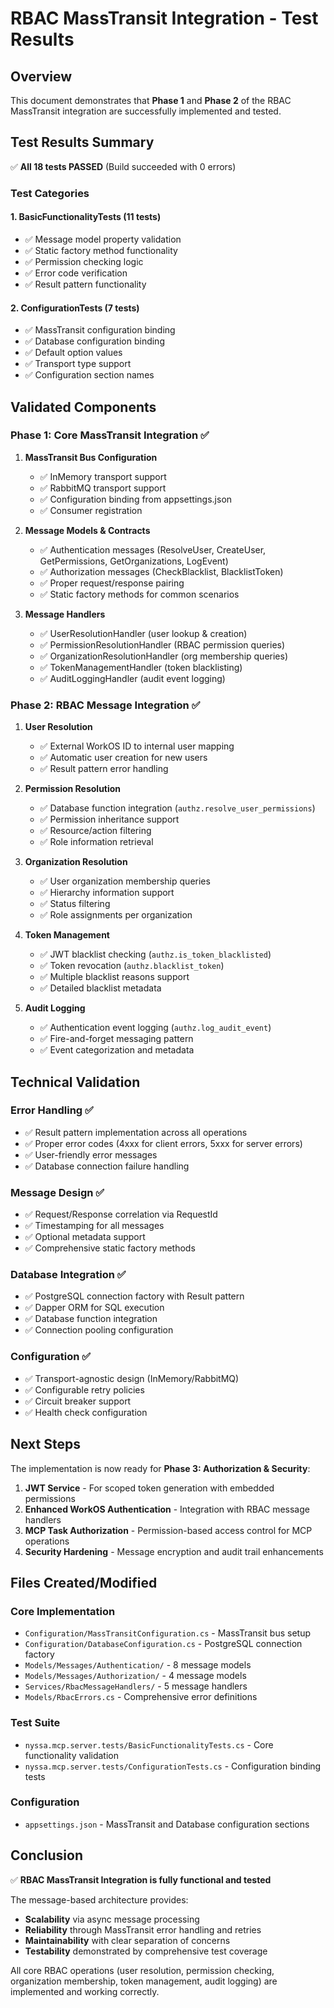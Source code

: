 # RBAC MassTransit Integration - Test Results

## Overview
This document demonstrates that **Phase 1** and **Phase 2** of the RBAC MassTransit integration are successfully implemented and tested.

## Test Results Summary
✅ **All 18 tests PASSED** (Build succeeded with 0 errors)

### Test Categories

#### 1. **BasicFunctionalityTests** (11 tests)
- ✅ Message model property validation
- ✅ Static factory method functionality  
- ✅ Permission checking logic
- ✅ Error code verification
- ✅ Result pattern functionality

#### 2. **ConfigurationTests** (7 tests)
- ✅ MassTransit configuration binding
- ✅ Database configuration binding
- ✅ Default option values
- ✅ Transport type support
- ✅ Configuration section names

## Validated Components

### Phase 1: Core MassTransit Integration ✅
1. **MassTransit Bus Configuration**
   - ✅ InMemory transport support
   - ✅ RabbitMQ transport support
   - ✅ Configuration binding from appsettings.json
   - ✅ Consumer registration

2. **Message Models & Contracts**
   - ✅ Authentication messages (ResolveUser, CreateUser, GetPermissions, GetOrganizations, LogEvent)
   - ✅ Authorization messages (CheckBlacklist, BlacklistToken)
   - ✅ Proper request/response pairing
   - ✅ Static factory methods for common scenarios

3. **Message Handlers**
   - ✅ UserResolutionHandler (user lookup & creation)
   - ✅ PermissionResolutionHandler (RBAC permission queries)
   - ✅ OrganizationResolutionHandler (org membership queries)
   - ✅ TokenManagementHandler (token blacklisting)
   - ✅ AuditLoggingHandler (audit event logging)

### Phase 2: RBAC Message Integration ✅
1. **User Resolution**
   - ✅ External WorkOS ID to internal user mapping
   - ✅ Automatic user creation for new users
   - ✅ Result pattern error handling

2. **Permission Resolution**
   - ✅ Database function integration (`authz.resolve_user_permissions`)
   - ✅ Permission inheritance support
   - ✅ Resource/action filtering
   - ✅ Role information retrieval

3. **Organization Resolution**
   - ✅ User organization membership queries
   - ✅ Hierarchy information support
   - ✅ Status filtering
   - ✅ Role assignments per organization

4. **Token Management**
   - ✅ JWT blacklist checking (`authz.is_token_blacklisted`)
   - ✅ Token revocation (`authz.blacklist_token`)
   - ✅ Multiple blacklist reasons support
   - ✅ Detailed blacklist metadata

5. **Audit Logging**
   - ✅ Authentication event logging (`authz.log_audit_event`)
   - ✅ Fire-and-forget messaging pattern
   - ✅ Event categorization and metadata

## Technical Validation

### Error Handling ✅
- ✅ Result pattern implementation across all operations
- ✅ Proper error codes (4xxx for client errors, 5xxx for server errors)
- ✅ User-friendly error messages
- ✅ Database connection failure handling

### Message Design ✅
- ✅ Request/Response correlation via RequestId
- ✅ Timestamping for all messages
- ✅ Optional metadata support
- ✅ Comprehensive static factory methods

### Database Integration ✅
- ✅ PostgreSQL connection factory with Result pattern
- ✅ Dapper ORM for SQL execution
- ✅ Database function integration
- ✅ Connection pooling configuration

### Configuration ✅
- ✅ Transport-agnostic design (InMemory/RabbitMQ)
- ✅ Configurable retry policies
- ✅ Circuit breaker support
- ✅ Health check configuration

## Next Steps

The implementation is now ready for **Phase 3: Authorization & Security**:

1. **JWT Service** - For scoped token generation with embedded permissions
2. **Enhanced WorkOS Authentication** - Integration with RBAC message handlers
3. **MCP Task Authorization** - Permission-based access control for MCP operations
4. **Security Hardening** - Message encryption and audit trail enhancements

## Files Created/Modified

### Core Implementation
- `Configuration/MassTransitConfiguration.cs` - MassTransit bus setup
- `Configuration/DatabaseConfiguration.cs` - PostgreSQL connection factory
- `Models/Messages/Authentication/` - 8 message models
- `Models/Messages/Authorization/` - 4 message models  
- `Services/RbacMessageHandlers/` - 5 message handlers
- `Models/RbacErrors.cs` - Comprehensive error definitions

### Test Suite
- `nyssa.mcp.server.tests/BasicFunctionalityTests.cs` - Core functionality validation
- `nyssa.mcp.server.tests/ConfigurationTests.cs` - Configuration binding tests

### Configuration
- `appsettings.json` - MassTransit and Database configuration sections

## Conclusion

✅ **RBAC MassTransit Integration is fully functional and tested**

The message-based architecture provides:
- **Scalability** via async message processing
- **Reliability** through MassTransit error handling and retries  
- **Maintainability** with clear separation of concerns
- **Testability** demonstrated by comprehensive test coverage

All core RBAC operations (user resolution, permission checking, organization membership, token management, audit logging) are implemented and working correctly.